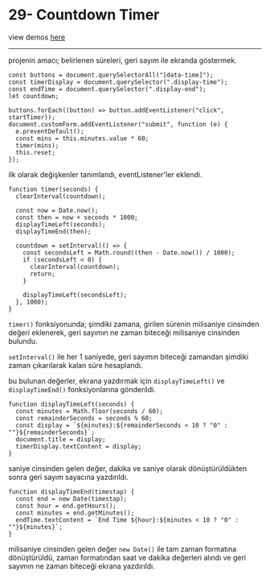 # 29- Countdown Timer

view demos [here](https://bayirdan.github.io/javascript30/29-countdown-timer/index.html)

---

projenin amacı; belirlenen süreleri, geri sayım ile ekranda göstermek.

```
const buttons = document.querySelectorAll("[data-time]");
const timerDisplay = document.querySelector(".display-time");
const endTime = document.querySelector(".display-end");
let countdown;

buttons.forEach((button) => button.addEventListener("click", startTimer));
document.customForm.addEventListener("submit", function (e) {
  e.preventDefault();
  const mins = this.minutes.value * 60;
  timer(mins);
  this.reset;
});
```

ilk olarak değişkenler tanımlandı, eventListener'ler eklendi.

```
function timer(seconds) {
  clearInterval(countdown);

  const now = Date.now();
  const then = now + seconds * 1000;
  displayTimeLeft(seconds);
  displayTimeEnd(then);

  countdown = setInterval(() => {
    const secondsLeft = Math.round((then - Date.now()) / 1000);
    if (secondsLeft < 0) {
      clearInterval(countdown);
      return;
    }

    displayTimeLeft(secondsLeft);
  }, 1000);
}
```

`timer()` fonksiyonunda; şimdiki zamana, girilen sürenin milisaniye cinsinden değeri eklenerek, geri sayımın ne zaman biteceği milisaniye cinsinden bulundu.

`setInterval()` ile her 1 saniyede, geri sayımın biteceği zamandan şimdiki zaman çıkarılarak kalan süre hesaplandı.

bu bulunan değerler, ekrana yazdırmak için `displayTimeLeft()` ve `displayTimeEnd()` fonksiyonlarına gönderildi.

```
function displayTimeLeft(seconds) {
  const minutes = Math.floor(seconds / 60);
  const remainderSeconds = seconds % 60;
  const display = `${minutes}:${remainderSeconds < 10 ? "0" : ""}${remainderSeconds}`;
  document.title = display;
  timerDisplay.textContent = display;
}
```

saniye cinsinden gelen değer, dakika ve saniye olarak dönüştürüldükten sonra geri sayım sayacına yazdırıldı.

```
function displayTimeEnd(timestap) {
  const end = new Date(timestap);
  const hour = end.getHours();
  const minutes = end.getMinutes();
  endTime.textContent = `End Time ${hour}:${minutes < 10 ? "0" : ""}${minutes}`;
}
```

milisaniye cinsinden gelen değer `new Date()` ile tam zaman formatına dönüştürüldü, zaman formatından saat ve dakika değerleri alındı ve geri sayımın ne zaman biteceği ekrana yazdırıldı.

